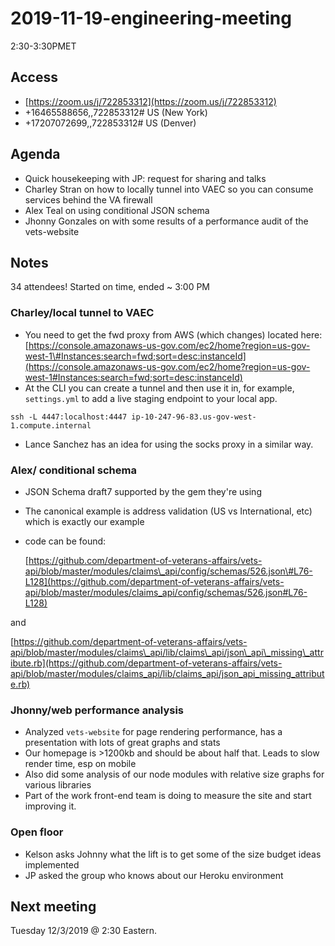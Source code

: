# 2019-11-19-engineering-meeting

2:30-3:30PMET

## Access

* [https://zoom.us/j/722853312](https://zoom.us/j/722853312)
* +16465588656,,722853312\# US \(New York\)
* +17207072699,,722853312\# US \(Denver\)

## Agenda

* Quick housekeeping with JP: request for sharing and talks
* Charley Stran on how to locally tunnel into VAEC so you can consume services behind the VA firewall
* Alex Teal on using conditional JSON schema
* Jhonny Gonzales on with some results of a performance audit of the vets-website

## Notes

34 attendees! Started on time, ended ~ 3:00 PM

### Charley/local tunnel to VAEC

* You need to get the fwd proxy from AWS \(which changes\) located here: [https://console.amazonaws-us-gov.com/ec2/home?region=us-gov-west-1\#Instances:search=fwd;sort=desc:instanceId](https://console.amazonaws-us-gov.com/ec2/home?region=us-gov-west-1#Instances:search=fwd;sort=desc:instanceId)
* At the CLI you can create a tunnel and then use it in, for example, `settings.yml` to add a live staging endpoint to your local app.

`ssh -L 4447:localhost:4447 ip-10-247-96-83.us-gov-west-1.compute.internal`

* Lance Sanchez has an idea for using the socks proxy in a similar way.

### Alex/ conditional schema

* JSON Schema draft7 supported by the gem they're using
* The canonical example is address validation \(US vs International, etc\) which is exactly our example
* code can be found: 

  [https://github.com/department-of-veterans-affairs/vets-api/blob/master/modules/claims\_api/config/schemas/526.json\#L76-L128](https://github.com/department-of-veterans-affairs/vets-api/blob/master/modules/claims_api/config/schemas/526.json#L76-L128)

and

[https://github.com/department-of-veterans-affairs/vets-api/blob/master/modules/claims\_api/lib/claims\_api/json\_api\_missing\_attribute.rb](https://github.com/department-of-veterans-affairs/vets-api/blob/master/modules/claims_api/lib/claims_api/json_api_missing_attribute.rb)

### Jhonny/web performance analysis

* Analyzed `vets-website` for page rendering performance, has a presentation with lots of great graphs and stats
* Our homepage is &gt;1200kb and should be about half that. Leads to slow render time, esp on mobile
* Also did some analysis of our node modules with relative size graphs for various libraries
* Part of the work front-end team is doing to measure the site and start improving it.

### Open floor

* Kelson asks Johnny what the lift is to get some of the size budget ideas implemented
* JP asked the group who knows about our Heroku environment

## Next meeting

Tuesday 12/3/2019 @ 2:30 Eastern.

